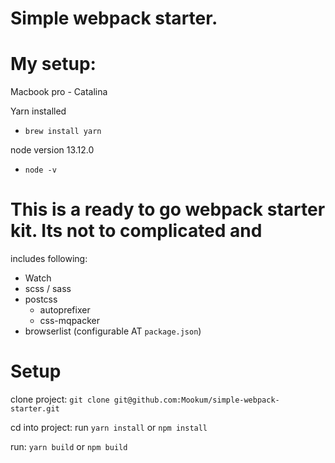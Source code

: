 
# **Simple webpack starter.**

# My setup:
Macbook pro - Catalina

Yarn installed
- `brew install yarn`

node version
13.12.0
- `node -v`

# This is a ready to go webpack starter kit. Its not to complicated and
includes following:

- Watch
- scss / sass
- postcss
  - autoprefixer
  - css-mqpacker
- browserlist (configurable AT `package.json`)


# **Setup**

clone project:
`git clone git@github.com:Mookum/simple-webpack-starter.git`

cd into project: run `yarn install` or `npm install`

run: `yarn build` or `npm build`


